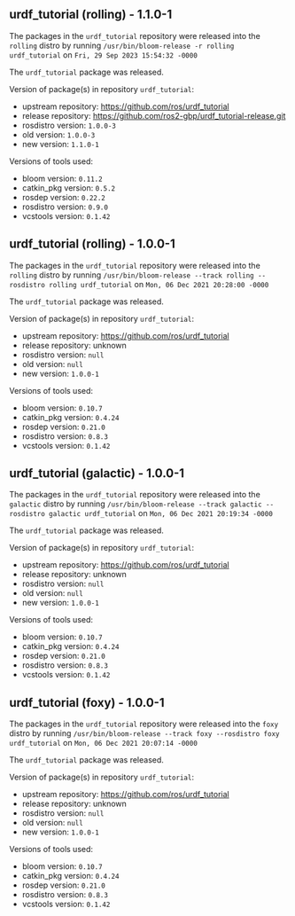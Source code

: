 ## urdf_tutorial (rolling) - 1.1.0-1

The packages in the `urdf_tutorial` repository were released into the `rolling` distro by running `/usr/bin/bloom-release -r rolling urdf_tutorial` on `Fri, 29 Sep 2023 15:54:32 -0000`

The `urdf_tutorial` package was released.

Version of package(s) in repository `urdf_tutorial`:

- upstream repository: https://github.com/ros/urdf_tutorial
- release repository: https://github.com/ros2-gbp/urdf_tutorial-release.git
- rosdistro version: `1.0.0-3`
- old version: `1.0.0-3`
- new version: `1.1.0-1`

Versions of tools used:

- bloom version: `0.11.2`
- catkin_pkg version: `0.5.2`
- rosdep version: `0.22.2`
- rosdistro version: `0.9.0`
- vcstools version: `0.1.42`


## urdf_tutorial (rolling) - 1.0.0-1

The packages in the `urdf_tutorial` repository were released into the `rolling` distro by running `/usr/bin/bloom-release --track rolling --rosdistro rolling urdf_tutorial` on `Mon, 06 Dec 2021 20:28:00 -0000`

The `urdf_tutorial` package was released.

Version of package(s) in repository `urdf_tutorial`:

- upstream repository: https://github.com/ros/urdf_tutorial
- release repository: unknown
- rosdistro version: `null`
- old version: `null`
- new version: `1.0.0-1`

Versions of tools used:

- bloom version: `0.10.7`
- catkin_pkg version: `0.4.24`
- rosdep version: `0.21.0`
- rosdistro version: `0.8.3`
- vcstools version: `0.1.42`


## urdf_tutorial (galactic) - 1.0.0-1

The packages in the `urdf_tutorial` repository were released into the `galactic` distro by running `/usr/bin/bloom-release --track galactic --rosdistro galactic urdf_tutorial` on `Mon, 06 Dec 2021 20:19:34 -0000`

The `urdf_tutorial` package was released.

Version of package(s) in repository `urdf_tutorial`:

- upstream repository: https://github.com/ros/urdf_tutorial
- release repository: unknown
- rosdistro version: `null`
- old version: `null`
- new version: `1.0.0-1`

Versions of tools used:

- bloom version: `0.10.7`
- catkin_pkg version: `0.4.24`
- rosdep version: `0.21.0`
- rosdistro version: `0.8.3`
- vcstools version: `0.1.42`


## urdf_tutorial (foxy) - 1.0.0-1

The packages in the `urdf_tutorial` repository were released into the `foxy` distro by running `/usr/bin/bloom-release --track foxy --rosdistro foxy urdf_tutorial` on `Mon, 06 Dec 2021 20:07:14 -0000`

The `urdf_tutorial` package was released.

Version of package(s) in repository `urdf_tutorial`:

- upstream repository: https://github.com/ros/urdf_tutorial
- release repository: unknown
- rosdistro version: `null`
- old version: `null`
- new version: `1.0.0-1`

Versions of tools used:

- bloom version: `0.10.7`
- catkin_pkg version: `0.4.24`
- rosdep version: `0.21.0`
- rosdistro version: `0.8.3`
- vcstools version: `0.1.42`


